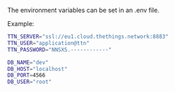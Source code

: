 The environment variables can be set in an .env file. 

Example:

```sh
TTN_SERVER="ssl://eu1.cloud.thethings.network:8883"
TTN_USER="application@ttn"
TTN_PASSWORD="NNSXS.------------"

DB_NAME="dev"
DB_HOST="localhost"
DB_PORT=4566
DB_USER="root"
```